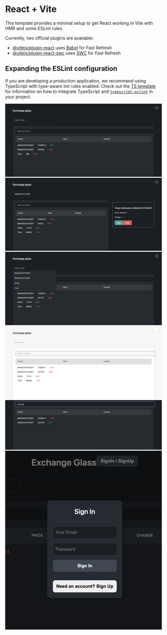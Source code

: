 # React + Vite

This template provides a minimal setup to get React working in Vite with HMR and some ESLint rules.

Currently, two official plugins are available:

- [@vitejs/plugin-react](https://github.com/vitejs/vite-plugin-react/blob/main/packages/plugin-react) uses [Babel](https://babeljs.io/) for Fast Refresh
- [@vitejs/plugin-react-swc](https://github.com/vitejs/vite-plugin-react/blob/main/packages/plugin-react-swc) uses [SWC](https://swc.rs/) for Fast Refresh

## Expanding the ESLint configuration

If you are developing a production application, we recommend using TypeScript with type-aware lint rules enabled. Check out the [TS template](https://github.com/vitejs/vite/tree/main/packages/create-vite/template-react-ts) for information on how to integrate TypeScript and [`typescript-eslint`](https://typescript-eslint.io) in your project.


![alt text](https://github.com/Cauteros974/trading-app/blob/main/src/assets/photo1.png)
![alt text](https://github.com/Cauteros974/trading-app/blob/main/src/assets/photo2.png)
![alt text](https://github.com/Cauteros974/trading-app/blob/main/src/assets/photo3.png)
![alt text](https://github.com/Cauteros974/trading-app/blob/main/src/assets/photo5.png)
![alt text](https://github.com/Cauteros974/trading-app/blob/main/src/assets/photo6.png)
![alt text](https://github.com/Cauteros974/trading-app/blob/main/src/assets/photo7.png)
